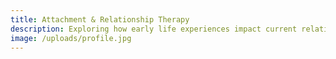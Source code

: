 ```yaml
---
title: Attachment & Relationship Therapy
description: Exploring how early life experiences impact current relationships. Through Psychotherapy get insight about your attachment and trust issues, fear of intimacy, or emotional disconnect and create more fulfilling relationship with yourself and others around you.
image: /uploads/profile.jpg
---
```

